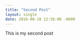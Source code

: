 ```yaml
---
title: "Second Post"
layout: single
date: 2016-08-10 12:56:00 -0600
---
```


This is my second post
